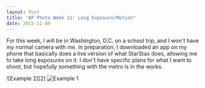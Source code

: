 ```yaml
---
layout: Post
title: "AP Photo Week 11: Long Exposure/Motion"
date: 2015-11-09
---
```


 

For this week, I will be in Washington, D.C. on a school trip, and I
won't have my normal camera with me. In preparation, I downloaded an app
on my phone that basically does a live version of what StarStax does,
allowing me to take long exposures on it. I don't have specific plans
for what I want to shoot, but hopefully something with the metro is in
the works.


![Example 2][2]
![Example 1][1]

[1]: /assets/img/week11/1.jpg
